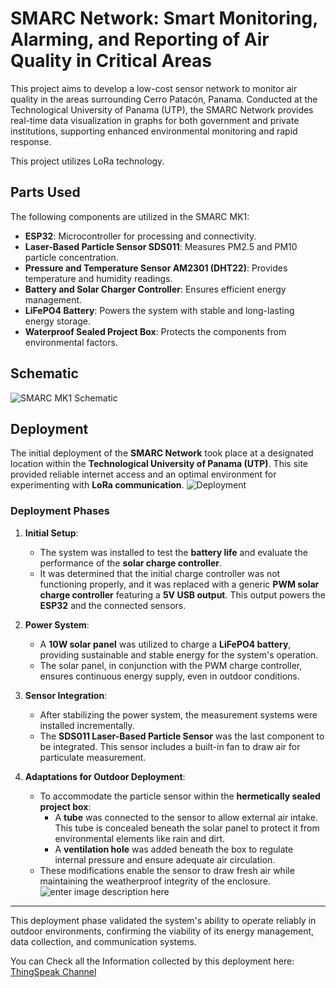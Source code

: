 # SMARC Network: Smart Monitoring, Alarming, and Reporting of Air Quality in Critical Areas

This project aims to develop a low-cost sensor network to monitor air quality in the areas surrounding Cerro Patacón, Panama. Conducted at the Technological University of Panama (UTP), the SMARC Network provides real-time data visualization in graphs for both government and private institutions, supporting enhanced environmental monitoring and rapid response.

This project utilizes LoRa technology.

## Parts Used

The following components are utilized in the SMARC MK1:

- **ESP32**: Microcontroller for processing and connectivity.
- **Laser-Based Particle Sensor SDS011**: Measures PM2.5 and PM10 particle concentration.
- **Pressure and Temperature Sensor AM2301 (DHT22)**: Provides temperature and humidity readings.
- **Battery and Solar Charger Controller**: Ensures efficient energy management.
- **LiFePO4 Battery**: Powers the system with stable and long-lasting energy storage.
- **Waterproof Sealed Project Box**: Protects the components from environmental factors.


## Schematic
![SMARC MK1 Schematic](https://github.com/VELH02/SMARC-Network/blob/main/Images/Schematic_SMARK.png?raw=true)

## Deployment

The initial deployment of the **SMARC Network** took place at a designated location within the **Technological University of Panama (UTP)**. This site provided reliable internet access and an optimal environment for experimenting with **LoRa communication**.
![Deployment](https://github.com/VELH02/SMARC-Network/blob/main/Images/Location.png?raw=true)
### Deployment Phases

1. **Initial Setup**:
   - The system was installed to test the **battery life** and evaluate the performance of the **solar charge controller**. 
   - It was determined that the initial charge controller was not functioning properly, and it was replaced with a generic **PWM solar charge controller** featuring a **5V USB output**. This output powers the **ESP32** and the connected sensors.

2. **Power System**:
   - A **10W solar panel** was utilized to charge a **LiFePO4 battery**, providing sustainable and stable energy for the system's operation.
   - The solar panel, in conjunction with the PWM charge controller, ensures continuous energy supply, even in outdoor conditions.

3. **Sensor Integration**:
   - After stabilizing the power system, the measurement systems were installed incrementally.
   - The **SDS011 Laser-Based Particle Sensor** was the last component to be integrated. This sensor includes a built-in fan to draw air for particulate measurement.

4. **Adaptations for Outdoor Deployment**:
   - To accommodate the particle sensor within the **hermetically sealed project box**:
     - A **tube** was connected to the sensor to allow external air intake. This tube is concealed beneath the solar panel to protect it from environmental elements like rain and dirt.
     - A **ventilation hole** was added beneath the box to regulate internal pressure and ensure adequate air circulation.
   - These modifications enable the sensor to draw fresh air while maintaining the weatherproof integrity of the enclosure.
![enter image description here](https://github.com/VELH02/SMARC-Network/blob/main/Images/SMARC%20MK1%201.jpg?raw=true)
---

This deployment phase validated the system's ability to operate reliably in outdoor environments, confirming the viability of its energy management, data collection, and communication systems.

You can Check all the Information collected by this deployment here: [ThingSpeak Channel](https://thingspeak.mathworks.com/channels/2760762)
